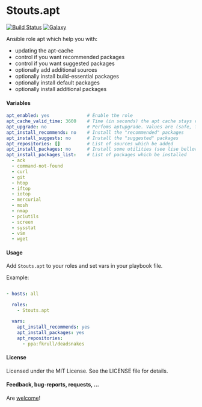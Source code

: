 Stouts.apt
==========

[![Build Status](http://img.shields.io/travis/Stouts/Stouts.apt.svg?style=flat-square)](https://travis-ci.org/Stouts/Stouts.apt)
[![Galaxy](http://img.shields.io/badge/galaxy-Stouts.apt-blue.svg?style=flat-square)](https://galaxy.ansible.com/list#/roles/852)

Ansible role apt which help you with:

* updating the apt-cache
* control if you want recommended packages
* control if you want suggested packages
* optionally add additional sources
* optionally install build-essential packages
* optionally install default packages
* optionally install additional packages

#### Variables

```yaml
apt_enabled: yes              # Enable the role
apt_cache_valid_time: 3600    # Time (in seconds) the apt cache stays valid
apt_upgrade: no               # Perfoms aptupgrade. Values are (safe, full, dist)
apt_install_recommends: no    # Install the "recommended" packages
apt_install_suggests: no      # Install the "suggested" packages
apt_repositories: []          # List of sources which be added
apt_install_packages: no      # Install some utilities (see lise bellow)
apt_install_packages_list:    # List of packages which be installed
  - ack
  - command-not-found
  - curl
  - git
  - htop
  - iftop
  - iotop
  - mercurial
  - mosh
  - nmap
  - pciutils
  - screen
  - sysstat
  - vim
  - wget
```


#### Usage

Add `Stouts.apt` to your roles and set vars in your playbook file.

Example:

```yaml

- hosts: all

  roles:
    - Stouts.apt

  vars:
    apt_install_recommends: yes
    apt_install_packages: yes
    apt_repositories:
      - ppa:fkrull/deadsnakes
```

#### License

Licensed under the MIT License. See the LICENSE file for details.

#### Feedback, bug-reports, requests, ...

Are [welcome](https://github.com/Stouts/Stouts.apt/issues)!

